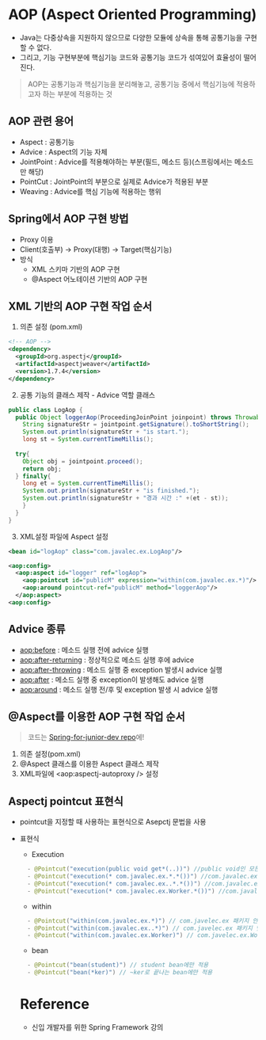 # AOP (Aspect Oriented Programming)
- Java는 다중상속을 지원하지 않으므로 다양한 모듈에 상속을 통해 공통기능을 구현할 수 없다.
- 그리고, 기능 구현부분에 핵심기능 코드와 공통기능 코드가 섞여있어 효율성이 떨어진다.
>AOP는 공통기능과 핵심기능을 분리해놓고, 공통기능 중에서 핵심기능에 적용하고자 하는 부분에 적용하는 것

## AOP 관련 용어
- Aspect : 공통기능
- Advice : Aspect의 기능 자체
- JointPoint : Advice를 적용해야하는 부분(필드, 메소드 등)(스프링에서는 메소드만 해당)
- PointCut : JointPoint의 부분으로 실제로 Advice가 적용된 부분
- Weaving : Advice를 핵심 기능에 적용하는 행위

## Spring에서 AOP 구현 방법
- Proxy 이용
- Client(호출부) -> Proxy(대행) -> Target(핵심기능)
- 방식
  - XML 스키마 기반의 AOP 구현
  - @Aspect 어노테이션 기반의 AOP 구현
  
## XML 기반의 AOP 구현 작업 순서
1. 의존 설정 (pom.xml)
  ~~~xml
  <!-- AOP -->
  <dependency>
    <groupId>org.aspectj</groupId>
    <artifactId>aspectjweaver</artifactId>
    <version>1.7.4</version>
  </dependency>
  ~~~
2. 공통 기능의 클래스 제작 - Advice 역할 클래스
~~~java
public class LogAop {
  public Object loggerAop(ProceedingJoinPoint joinpoint) throws Throwable{
    String signatureStr = jointpoint.getSignature().toShortString();
    System.out.println(signatureStr + "is start.");
    long st = System.currentTimeMillis();
  
  try{
    Object obj = jointpoint.proceed();
    return obj;
  } finally{
    long et = System.currentTimeMillis();
    System.out.println(signatureStr + "is finished.");
    System.out.println(signatureStr + "경과 시간 :" +(et - st));
    }
  }
}
~~~
3. XML설정 파일에 Aspect 설정
~~~xml
<bean id="logAop" class="com.javalec.ex.LogAop"/>

<aop:config>
  <aop:aspect id="logger" ref="logAop">
    <aop:pointcut id="publicM" expression="within(com.javalec.ex.*)"/>
    <aop:around pointcut-ref="publicM" method="loggerAop"/>
  </aop:aspect>
<aop:config>
~~~

## Advice 종류
- <aop:before> : 메소드 실행 전에 advice 실행
- <aop:after-returning> : 정상적으로 메소드 실행 후에 advice
- <aop:after-throwing> : 메소드 실행 중 exception 발생시 advice 실행
- <aop:after> : 메소드 실행 중 exception이 발생해도 advice 실행
- <aop:around> : 메소드 실행 전/후 및 exception 발생 시 advice 실행

## @Aspect를 이용한 AOP 구현 작업 순서
>코드는 [Spring-for-junior-dev repo]()에!
1. 의존 설정(pom.xml)
2. @Aspect 클래스를 이용한 Aspect 클래스 제작
3. XML파일에 <aop:aspectj-autoproxy /> 설정

## Aspectj pointcut 표현식
- pointcut을 지정할 때 사용하는 표현식으로 Asepctj 문법을 사용
- 표현식
  - Execution
  ~~~java
    - @Pointcut("execution(public void get*(..))") //public void인 모든 get메소드
    - @Pointcut("execution(* com.javalec.ex.*.*())") //com.javalec.ex 패키지에 파라미터가 없는 모든 메소드
    - @Pointcut("execution(* com.javalec.ex..*.*())") //com.javalec.ex 패키지 & com.javalec.ex 하위 패키지에 파라미터가 없는 모든 메서드
    - @Pointcut("execution(* com.javalec.ex.Worker.*())") //com.javalec.ex.Worker 안의 모든 메소드
  ~~~
  - within
  ~~~java
    - @Pointcut("within(com.javalec.ex.*)") // com.javelec.ex 패키지 안에 있는 모든 메소드
    - @Pointcut("within(com.javalec.ex..*)") // com.javelec.ex 패키지 및 하위 패키지 안에 있는 모든 메소드
    - @Pointcut("within(com.javalec.ex.Worker)") // com.javelec.ex.Worker 패키지 안에 있는 모든 메소드
  ~~~
  - bean
  ~~~java
    - @Pointcut("bean(student)") // student bean에만 적용
    - @Pointcut("bean(*ker)") // ~ker로 끝나는 bean에만 적용
  ~~~
  
  # Reference
  - 신입 개발자를 위한 Spring Framework 강의
